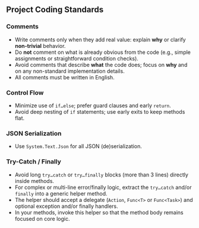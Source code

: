 ﻿## Project Coding Standards

### Comments
- Write comments only when they add real value: explain **why** or clarify **non-trivial** behavior.
- Do **not** comment on what is already obvious from the code (e.g., simple assignments or straightforward condition checks).
- Avoid comments that describe **what** the code does; focus on **why** and on any non-standard implementation details.
- All comments must be written in English.  

### Control Flow
- Minimize use of `if…else`; prefer guard clauses and early `return`.
- Avoid deep nesting of `if` statements; use early exits to keep methods flat.

### JSON Serialization
- Use `System.Text.Json` for all JSON (de)serialization.

### Try-Catch / Finally
- Avoid long `try…catch` or `try…finally` blocks (more than 3 lines) directly inside methods.
- For complex or multi-line error/finally logic, extract the `try…catch` and/or `finally` into a generic helper method.
- The helper should accept a delegate (`Action`, `Func<T>` or `Func<Task>`) and optional exception and/or finally handlers.
- In your methods, invoke this helper so that the method body remains focused on core logic.
